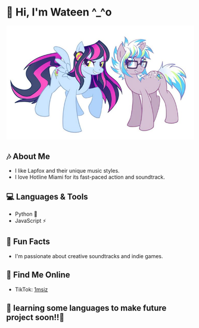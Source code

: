 
# 🦄 Hi, I'm Wateen ^_^o
![image alt](https://github.com/j94k/j94k/blob/main/download%20(4).jpg?raw=true)
## 🎶 About Me
- I like Lapfox and their unique music styles.
- I love Hotline Miami for its fast-paced action and soundtrack.

## 💻 Languages & Tools
- Python 🐍
- JavaScript ⚡


## 🦈 Fun Facts
- I'm passionate about creative soundtracks and indie games.

  
## 📱 Find Me Online
- TikTok: [1msiz](https://www.tiktok.com/@1msiz)


## 💟 learning some languages to make future project soon!!💟


  
